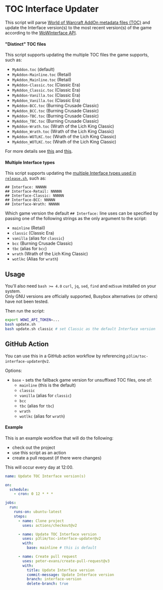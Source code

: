 # TOC Interface Updater

This script will parse [World of Warcraft AddOn metadata files (TOC)](https://wowpedia.fandom.com/wiki/TOC_format) and update the Interface version(s) to the most recent version(s) of the game according to the [WoWInterface API](https://www.wowinterface.com/forums/showthread.php?s=11c51a8909d2cf65c6d0a0afba2a5d75&t=51835).

#### "Distinct" TOC files

This script supports updating the multiple TOC files the game supports, such as:

- `MyAddon.toc` (default)
- `MyAddon-Mainline.toc` (Retail)
- `MyAddon_Mainline.toc` (Retail)
- `MyAddon-Classic.toc` (Classic Era)
- `MyAddon_Classic.toc` (Classic Era)
- `MyAddon-Vanilla.toc` (Classic Era)
- `MyAddon_Vanilla.toc` (Classic Era)
- `MyAddon-BCC.toc` (Burning Crusade Classic)
- `MyAddon_BCC.toc` (Burning Crusade Classic)
- `MyAddon-TBC.toc` (Burning Crusade Classic)
- `MyAddon_TBC.toc` (Burning Crusade Classic)
- `MyAddon-Wrath.toc` (Wrath of the Lich King Classic)
- `MyAddon_Wrath.toc` (Wrath of the Lich King Classic)
- `MyAddon-WOTLKC.toc` (Wrath of the Lich King Classic)
- `MyAddon_WOTLKC.toc` (Wrath of the Lich King Classic)

For more details see [this](https://github.com/Stanzilla/WoWUIBugs/issues/68#issuecomment-830351390) and [this](https://github.com/Stanzilla/WoWUIBugs/issues/68#issuecomment-889431675).

#### Multiple Interface types

This script supports updating the [multiple Interface types used in `release.sh`](https://github.com/BigWigsMods/packager#building-for-multiple-game-versions), such as:

```
## Interface: NNNNN
## Interface-Retail: NNNNN
## Interface-Classic: NNNNN
## Interface-BCC: NNNNN
## Interface-Wrath: NNNNN
```

Which game version the default `## Interface:` line uses can be specified by passing one of the following strings as the only argument to the script:
- `mainline` (Retail)
- `classic` (Classic Era)
- `vanilla` (alias for `classic`)
- `bcc` (Burning Crusade Classic)
- `tbc` (alias for `bcc`)
- `wrath` (Wrath of the Lich King Classic)
- `wotlkc` (Alias for `wrath`)

## Usage

You'll also need `bash >= 4.0` `curl`, `jq`, `sed`, `find` and `md5sum` installed on your system.  
Only GNU versions are officially supported, Busybox alternatives (or others) have not been tested.

Then run the script:
```bash
export WOWI_API_TOKEN=...
bash update.sh
bash update.sh classic # set Classic as the default Interface version
```

## GitHub Action

You can use this in a GitHub action workflow by referencing `p3lim/toc-interface-updater@v2`.

Options:
- `base` - sets the fallback game version for unsuffixed TOC files, one of:
  - `mainline` (this is the default)
  - `classic`
  - `vanilla` (alias for `classic`)
  - `bcc`
  - `tbc` (alias for `tbc`)
  - `wrath`
  - `wotlkc` (alias for `wrath`)

#### Example

This is an example workflow that will do the following:
- check out the project
- use this script as an action
- create a pull request (if there were changes)

This will occur every day at 12:00.

```yaml
name: Update TOC Interface version(s)

on:
  schedule:
    - cron: 0 12 * * *

jobs:
  run:
    runs-on: ubuntu-latest
    steps:
      - name: Clone project
        uses: actions/checkout@v2

      - name: Update TOC Interface version
        uses: p3lim/toc-interface-updater@v2
        with:
          base: mainline # this is default

      - name: Create pull request
        uses: peter-evans/create-pull-request@v3
        with:
          title: Update Interface version
          commit-message: Update Interface version
          branch: interface-version
          delete-branch: true
```
